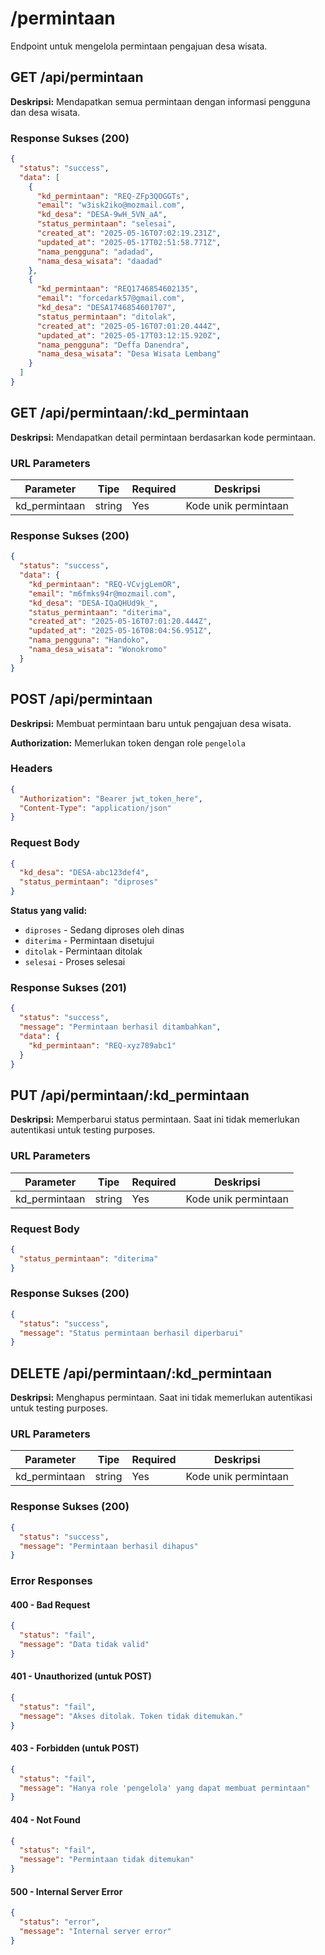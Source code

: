 # /permintaan

Endpoint untuk mengelola permintaan pengajuan desa wisata.

## GET /api/permintaan

**Deskripsi:** Mendapatkan semua permintaan dengan informasi pengguna dan desa wisata.

### Response Sukses (200)

```json
{
  "status": "success",
  "data": [
    {
      "kd_permintaan": "REQ-ZFp3QOGGTs",
      "email": "w3isk2iko@mozmail.com",
      "kd_desa": "DESA-9wH_5VN_aA",
      "status_permintaan": "selesai",
      "created_at": "2025-05-16T07:02:19.231Z",
      "updated_at": "2025-05-17T02:51:58.771Z",
      "nama_pengguna": "adadad",
      "nama_desa_wisata": "daadad"
    },
    {
      "kd_permintaan": "REQ1746854602135",
      "email": "forcedark57@gmail.com",
      "kd_desa": "DESA1746854601707",
      "status_permintaan": "ditolak",
      "created_at": "2025-05-16T07:01:20.444Z",
      "updated_at": "2025-05-17T03:12:15.920Z",
      "nama_pengguna": "Deffa Danendra",
      "nama_desa_wisata": "Desa Wisata Lembang"
    }
  ]
}
```

## GET /api/permintaan/:kd_permintaan

**Deskripsi:** Mendapatkan detail permintaan berdasarkan kode permintaan.

### URL Parameters

| Parameter     | Tipe   | Required | Deskripsi            |
| ------------- | ------ | -------- | -------------------- |
| kd_permintaan | string | Yes      | Kode unik permintaan |

### Response Sukses (200)

```json
{
  "status": "success",
  "data": {
    "kd_permintaan": "REQ-VCvjgLemOR",
    "email": "m6fmks94r@mozmail.com",
    "kd_desa": "DESA-IQaQHUd9k_",
    "status_permintaan": "diterima",
    "created_at": "2025-05-16T07:01:20.444Z",
    "updated_at": "2025-05-16T08:04:56.951Z",
    "nama_pengguna": "Handoko",
    "nama_desa_wisata": "Wonokromo"
  }
}
```

## POST /api/permintaan

**Deskripsi:** Membuat permintaan baru untuk pengajuan desa wisata.

**Authorization:** Memerlukan token dengan role `pengelola`

### Headers

```json
{
  "Authorization": "Bearer jwt_token_here",
  "Content-Type": "application/json"
}
```

### Request Body

```json
{
  "kd_desa": "DESA-abc123def4",
  "status_permintaan": "diproses"
}
```

**Status yang valid:**

- `diproses` - Sedang diproses oleh dinas
- `diterima` - Permintaan disetujui
- `ditolak` - Permintaan ditolak
- `selesai` - Proses selesai

### Response Sukses (201)

```json
{
  "status": "success",
  "message": "Permintaan berhasil ditambahkan",
  "data": {
    "kd_permintaan": "REQ-xyz789abc1"
  }
}
```

## PUT /api/permintaan/:kd_permintaan

**Deskripsi:** Memperbarui status permintaan. Saat ini tidak memerlukan autentikasi untuk testing purposes.

### URL Parameters

| Parameter     | Tipe   | Required | Deskripsi            |
| ------------- | ------ | -------- | -------------------- |
| kd_permintaan | string | Yes      | Kode unik permintaan |

### Request Body

```json
{
  "status_permintaan": "diterima"
}
```

### Response Sukses (200)

```json
{
  "status": "success",
  "message": "Status permintaan berhasil diperbarui"
}
```

## DELETE /api/permintaan/:kd_permintaan

**Deskripsi:** Menghapus permintaan. Saat ini tidak memerlukan autentikasi untuk testing purposes.

### URL Parameters

| Parameter     | Tipe   | Required | Deskripsi            |
| ------------- | ------ | -------- | -------------------- |
| kd_permintaan | string | Yes      | Kode unik permintaan |

### Response Sukses (200)

```json
{
  "status": "success",
  "message": "Permintaan berhasil dihapus"
}
```

### Error Responses

#### 400 - Bad Request

```json
{
  "status": "fail",
  "message": "Data tidak valid"
}
```

#### 401 - Unauthorized (untuk POST)

```json
{
  "status": "fail",
  "message": "Akses ditolak. Token tidak ditemukan."
}
```

#### 403 - Forbidden (untuk POST)

```json
{
  "status": "fail",
  "message": "Hanya role 'pengelola' yang dapat membuat permintaan"
}
```

#### 404 - Not Found

```json
{
  "status": "fail",
  "message": "Permintaan tidak ditemukan"
}
```

#### 500 - Internal Server Error

```json
{
  "status": "error",
  "message": "Internal server error"
}
```
